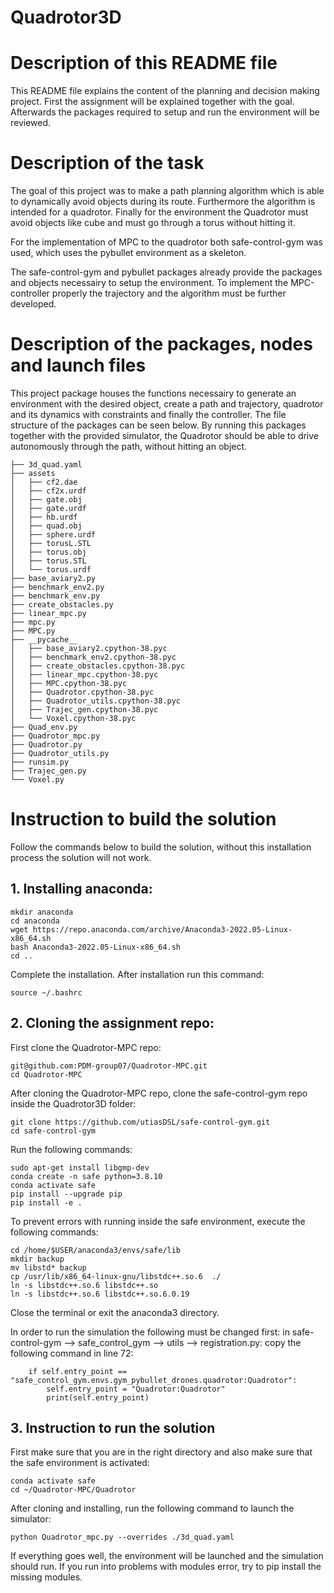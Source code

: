 # Quadrotor3D

# Description of this README file
This README file explains the content of the planning and decision making project. First the assignment will be explained together with the goal.  Afterwards the packages required to setup and run the environment will be reviewed. 
# 

# Description of the task
The goal of this project was to make a path planning algorithm which is able to dynamically avoid objects during its route. Furthermore the algorithm is intended for a quadrotor. Finally for the environment the Quadrotor must avoid objects like cube and must go through a torus without hitting it.

For the implementation of MPC to the quadrotor both safe-control-gym was used, which uses the pybullet environment as a skeleton.

The safe-control-gym and pybullet packages already provide the packages and objects necessairy to setup the environment. To implement the MPC-controller properly the trajectory and the algorithm must be further developed. 

# 
# Description of the packages, nodes and launch files
This project package houses the functions necessairy to generate an environment with the desired object, create a path and trajectory, quadrotor and its dynamics with constraints and finally the controller. The file structure of the packages can be seen below. By running this packages together with the provided simulator, the Quadrotor should be able to drive autonomously through the path, without hitting an object.
```
├── 3d_quad.yaml
├── assets
│   ├── cf2.dae
│   ├── cf2x.urdf
│   ├── gate.obj
│   ├── gate.urdf
│   ├── hb.urdf
│   ├── quad.obj
│   ├── sphere.urdf
│   ├── torusL.STL
│   ├── torus.obj
│   ├── torus.STL
│   └── torus.urdf
├── base_aviary2.py
├── benchmark_env2.py
├── benchmark_env.py
├── create_obstacles.py
├── linear_mpc.py
├── mpc.py
├── MPC.py
├── __pycache__
│   ├── base_aviary2.cpython-38.pyc
│   ├── benchmark_env2.cpython-38.pyc
│   ├── create_obstacles.cpython-38.pyc
│   ├── linear_mpc.cpython-38.pyc
│   ├── MPC.cpython-38.pyc
│   ├── Quadrotor.cpython-38.pyc
│   ├── Quadrotor_utils.cpython-38.pyc
│   ├── Trajec_gen.cpython-38.pyc
│   └── Voxel.cpython-38.pyc
├── Quad_env.py
├── Quadrotor_mpc.py
├── Quadrotor.py
├── Quadrotor_utils.py
├── runsim.py
├── Trajec_gen.py
└── Voxel.py
```
# 
# Instruction to build the solution  

Follow the commands below to build the solution, without this installation process the solution will not work. 
## 1. Installing anaconda:

    mkdir anaconda
    cd anaconda
    wget https://repo.anaconda.com/archive/Anaconda3-2022.05-Linux-x86_64.sh
    bash Anaconda3-2022.05-Linux-x86_64.sh
    cd ..
    
    
Complete the installation. After installation run this command:

    source ~/.bashrc

## 2. Cloning the assignment repo:

First clone the Quadrotor-MPC repo:
    
    git@github.com:PDM-group07/Quadrotor-MPC.git
    cd Quadrotor-MPC
    
After cloning the Quadrotor-MPC repo, clone the safe-control-gym repo inside the Quadrotor3D folder:

    git clone https://github.com/utiasDSL/safe-control-gym.git
    cd safe-control-gym

Run the following commands:
    
    sudo apt-get install libgmp-dev
    conda create -n safe python=3.8.10
    conda activate safe
    pip install --upgrade pip
    pip install -e .

To prevent errors with running inside the safe environment, execute the following commands:
    
    cd /home/$USER/anaconda3/envs/safe/lib
    mkdir backup
    mv libstd* backup 
    cp /usr/lib/x86_64-linux-gnu/libstdc++.so.6  ./
    ln -s libstdc++.so.6 libstdc++.so
    ln -s libstdc++.so.6 libstdc++.so.6.0.19

Close the terminal or exit the anaconda3 directory.

In order to run the simulation the following must be changed first:
    in safe-control-gym --> safe_control_gym --> utils --> registration.py:
    copy the following command in line 72:

        if self.entry_point == "safe_control_gym.envs.gym_pybullet_drones.quadrotor:Quadrotor":
            self.entry_point = "Quadrotor:Quadrotor"
            print(self.entry_point)

## 3. Instruction to run the solution
First make sure that you are in the right directory and also make sure that the safe environment is activated:

	conda activate safe
	cd ~/Quadrotor-MPC/Quadrotor

After cloning and installing, run the following command to launch the simulator:

	python Quadrotor_mpc.py --overrides ./3d_quad.yaml

If everything goes well, the environment will be launched and the simulation should run. If you run into problems with modules error, try to pip install the missing modules. 


